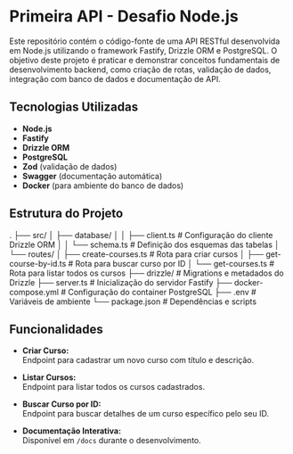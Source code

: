 # Primeira API - Desafio Node.js

Este repositório contém o código-fonte de uma API RESTful desenvolvida em Node.js utilizando o framework Fastify, Drizzle ORM e PostgreSQL. O objetivo deste projeto é praticar e demonstrar conceitos fundamentais de desenvolvimento backend, como criação de rotas, validação de dados, integração com banco de dados e documentação de API.

## Tecnologias Utilizadas

- **Node.js**  
- **Fastify**  
- **Drizzle ORM**  
- **PostgreSQL**  
- **Zod** (validação de dados)
- **Swagger** (documentação automática)
- **Docker** (para ambiente do banco de dados)

## Estrutura do Projeto
. ├── src/ │ ├── database/ │ │ ├── client.ts # Configuração do cliente Drizzle ORM │ │ └── schema.ts # Definição dos esquemas das tabelas │ └── routes/ │ ├── create-courses.ts # Rota para criar cursos │ ├── get-course-by-id.ts # Rota para buscar curso por ID │ └── get-courses.ts # Rota para listar todos os cursos ├── drizzle/ # Migrations e metadados do Drizzle ├── server.ts # Inicialização do servidor Fastify ├── docker-compose.yml # Configuração do container PostgreSQL ├── .env # Variáveis de ambiente └── package.json # Dependências e scripts

## Funcionalidades

- **Criar Curso:**  
  Endpoint para cadastrar um novo curso com título e descrição.

- **Listar Cursos:**  
  Endpoint para listar todos os cursos cadastrados.

- **Buscar Curso por ID:**  
  Endpoint para buscar detalhes de um curso específico pelo seu ID.

- **Documentação Interativa:**  
  Disponível em `/docs` durante o desenvolvimento.